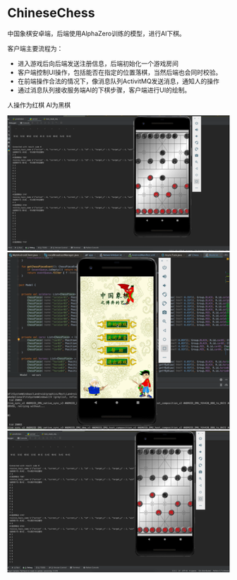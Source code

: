 # ChineseChess

中国象棋安卓端，后端使用AlphaZero训练的模型，进行AI下棋。

客户端主要流程为：
* 进入游戏后向后端发送注册信息，后端初始化一个游戏房间
* 客户端控制UI操作，包括能否在指定的位置落棋，当然后端也会同时校验。
* 在前端操作合法的情况下，像消息队列ActivitMQ发送消息，通知人的操作
* 通过消息队列接收服务端AI的下棋步骤，客户端进行UI的绘制。



人操作为红棋
AI为黑棋


![样例图片](screenshots/example.png)
![样例图片](screenshots/example01.png)
![样例图片](screenshots/example002.png)
